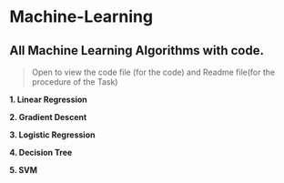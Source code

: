 # Machine-Learning
## All Machine Learning Algorithms with code.

> Open to view the code file (for the code) and Readme file(for the procedure of the Task)

 **1. Linear Regression**
 
 **2. Gradient Descent**
 
 **3. Logistic Regression**
 
 **4. Decision Tree**
 
 **5. SVM**


